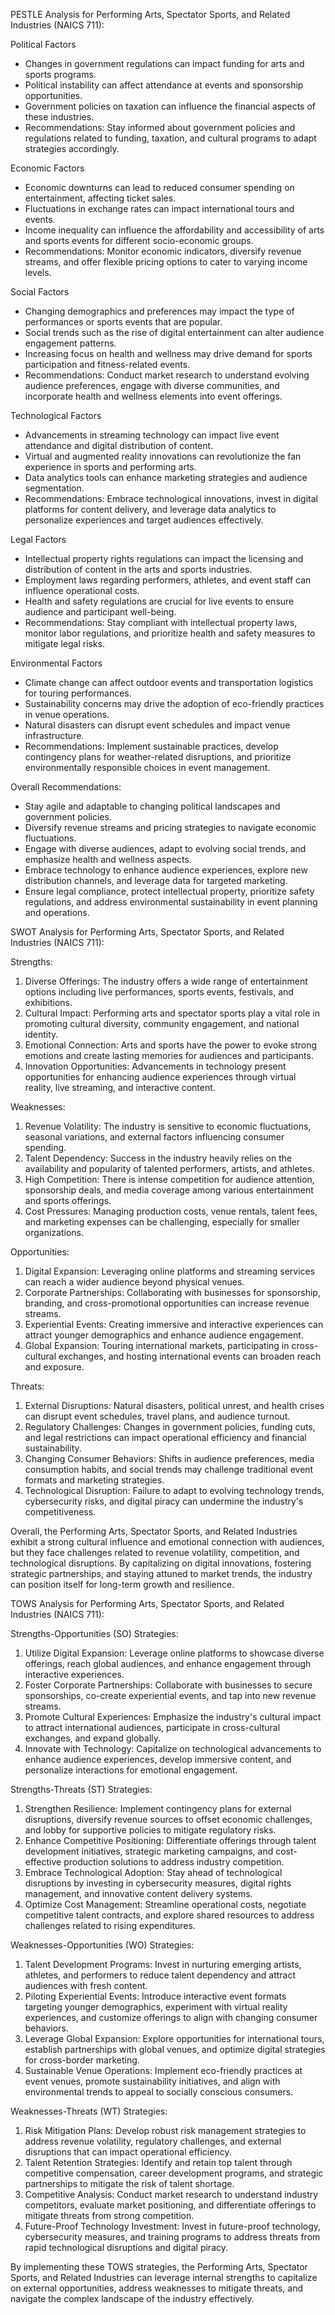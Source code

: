 PESTLE Analysis for Performing Arts, Spectator Sports, and Related Industries (NAICS 711):

Political Factors
- Changes in government regulations can impact funding for arts and sports programs.
- Political instability can affect attendance at events and sponsorship opportunities.
- Government policies on taxation can influence the financial aspects of these industries.
- Recommendations: Stay informed about government policies and regulations related to funding, taxation, and cultural programs to adapt strategies accordingly.

Economic Factors
- Economic downturns can lead to reduced consumer spending on entertainment, affecting ticket sales.
- Fluctuations in exchange rates can impact international tours and events.
- Income inequality can influence the affordability and accessibility of arts and sports events for different socio-economic groups.
- Recommendations: Monitor economic indicators, diversify revenue streams, and offer flexible pricing options to cater to varying income levels.

Social Factors
- Changing demographics and preferences may impact the type of performances or sports events that are popular.
- Social trends such as the rise of digital entertainment can alter audience engagement patterns.
- Increasing focus on health and wellness may drive demand for sports participation and fitness-related events.
- Recommendations: Conduct market research to understand evolving audience preferences, engage with diverse communities, and incorporate health and wellness elements into event offerings.

Technological Factors
- Advancements in streaming technology can impact live event attendance and digital distribution of content.
- Virtual and augmented reality innovations can revolutionize the fan experience in sports and performing arts.
- Data analytics tools can enhance marketing strategies and audience segmentation.
- Recommendations: Embrace technological innovations, invest in digital platforms for content delivery, and leverage data analytics to personalize experiences and target audiences effectively.

Legal Factors
- Intellectual property rights regulations can impact the licensing and distribution of content in the arts and sports industries.
- Employment laws regarding performers, athletes, and event staff can influence operational costs.
- Health and safety regulations are crucial for live events to ensure audience and participant well-being.
- Recommendations: Stay compliant with intellectual property laws, monitor labor regulations, and prioritize health and safety measures to mitigate legal risks.

Environmental Factors
- Climate change can affect outdoor events and transportation logistics for touring performances.
- Sustainability concerns may drive the adoption of eco-friendly practices in venue operations.
- Natural disasters can disrupt event schedules and impact venue infrastructure.
- Recommendations: Implement sustainable practices, develop contingency plans for weather-related disruptions, and prioritize environmentally responsible choices in event management.

Overall Recommendations: 
- Stay agile and adaptable to changing political landscapes and government policies.
- Diversify revenue streams and pricing strategies to navigate economic fluctuations.
- Engage with diverse audiences, adapt to evolving social trends, and emphasize health and wellness aspects.
- Embrace technology to enhance audience experiences, explore new distribution channels, and leverage data for targeted marketing.
- Ensure legal compliance, protect intellectual property, prioritize safety regulations, and address environmental sustainability in event planning and operations.

SWOT Analysis for Performing Arts, Spectator Sports, and Related Industries (NAICS 711):

Strengths:
1. Diverse Offerings: The industry offers a wide range of entertainment options including live performances, sports events, festivals, and exhibitions.
2. Cultural Impact: Performing arts and spectator sports play a vital role in promoting cultural diversity, community engagement, and national identity.
3. Emotional Connection: Arts and sports have the power to evoke strong emotions and create lasting memories for audiences and participants.
4. Innovation Opportunities: Advancements in technology present opportunities for enhancing audience experiences through virtual reality, live streaming, and interactive content.

Weaknesses:
1. Revenue Volatility: The industry is sensitive to economic fluctuations, seasonal variations, and external factors influencing consumer spending.
2. Talent Dependency: Success in the industry heavily relies on the availability and popularity of talented performers, artists, and athletes.
3. High Competition: There is intense competition for audience attention, sponsorship deals, and media coverage among various entertainment and sports offerings.
4. Cost Pressures: Managing production costs, venue rentals, talent fees, and marketing expenses can be challenging, especially for smaller organizations.

Opportunities:
1. Digital Expansion: Leveraging online platforms and streaming services can reach a wider audience beyond physical venues.
2. Corporate Partnerships: Collaborating with businesses for sponsorship, branding, and cross-promotional opportunities can increase revenue streams.
3. Experiential Events: Creating immersive and interactive experiences can attract younger demographics and enhance audience engagement.
4. Global Expansion: Touring international markets, participating in cross-cultural exchanges, and hosting international events can broaden reach and exposure.

Threats:
1. External Disruptions: Natural disasters, political unrest, and health crises can disrupt event schedules, travel plans, and audience turnout.
2. Regulatory Challenges: Changes in government policies, funding cuts, and legal restrictions can impact operational efficiency and financial sustainability.
3. Changing Consumer Behaviors: Shifts in audience preferences, media consumption habits, and social trends may challenge traditional event formats and marketing strategies.
4. Technological Disruption: Failure to adapt to evolving technology trends, cybersecurity risks, and digital piracy can undermine the industry's competitiveness.

Overall, the Performing Arts, Spectator Sports, and Related Industries exhibit a strong cultural influence and emotional connection with audiences, but they face challenges related to revenue volatility, competition, and technological disruptions. By capitalizing on digital innovations, fostering strategic partnerships, and staying attuned to market trends, the industry can position itself for long-term growth and resilience.

TOWS Analysis for Performing Arts, Spectator Sports, and Related Industries (NAICS 711):

Strengths-Opportunities (SO) Strategies:
1. Utilize Digital Expansion: Leverage online platforms to showcase diverse offerings, reach global audiences, and enhance engagement through interactive experiences.
2. Foster Corporate Partnerships: Collaborate with businesses to secure sponsorships, co-create experiential events, and tap into new revenue streams.
3. Promote Cultural Experiences: Emphasize the industry's cultural impact to attract international audiences, participate in cross-cultural exchanges, and expand globally.
4. Innovate with Technology: Capitalize on technological advancements to enhance audience experiences, develop immersive content, and personalize interactions for emotional engagement.

Strengths-Threats (ST) Strategies:
1. Strengthen Resilience: Implement contingency plans for external disruptions, diversify revenue sources to offset economic challenges, and lobby for supportive policies to mitigate regulatory risks.
2. Enhance Competitive Positioning: Differentiate offerings through talent development initiatives, strategic marketing campaigns, and cost-effective production solutions to address industry competition.
3. Embrace Technological Adoption: Stay ahead of technological disruptions by investing in cybersecurity measures, digital rights management, and innovative content delivery systems.
4. Optimize Cost Management: Streamline operational costs, negotiate competitive talent contracts, and explore shared resources to address challenges related to rising expenditures.

Weaknesses-Opportunities (WO) Strategies:
1. Talent Development Programs: Invest in nurturing emerging artists, athletes, and performers to reduce talent dependency and attract audiences with fresh content.
2. Piloting Experiential Events: Introduce interactive event formats targeting younger demographics, experiment with virtual reality experiences, and customize offerings to align with changing consumer behaviors.
3. Leverage Global Expansion: Explore opportunities for international tours, establish partnerships with global venues, and optimize digital strategies for cross-border marketing.
4. Sustainable Venue Operations: Implement eco-friendly practices at event venues, promote sustainability initiatives, and align with environmental trends to appeal to socially conscious consumers.

Weaknesses-Threats (WT) Strategies:
1. Risk Mitigation Plans: Develop robust risk management strategies to address revenue volatility, regulatory challenges, and external disruptions that can impact operational efficiency.
2. Talent Retention Strategies: Identify and retain top talent through competitive compensation, career development programs, and strategic partnerships to mitigate the risk of talent shortage.
3. Competitive Analysis: Conduct market research to understand industry competitors, evaluate market positioning, and differentiate offerings to mitigate threats from strong competition.
4. Future-Proof Technology Investment: Invest in future-proof technology, cybersecurity measures, and training programs to address threats from rapid technological disruptions and digital piracy.

By implementing these TOWS strategies, the Performing Arts, Spectator Sports, and Related Industries can leverage internal strengths to capitalize on external opportunities, address weaknesses to mitigate threats, and navigate the complex landscape of the industry effectively.

